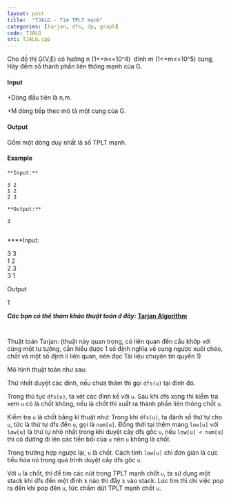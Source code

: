 ```yaml
---
layout: post
title:  "TJALG - Tìm TPLT mạnh"
categories: [tarjan, dfs, dp, graph]
code: TJALG
src: TJALG.cpp
---
```



Cho đồ thị G(V,E) có hướng n (1<=n<=10^4)  đỉnh m (1<=m<=10^5) cung, Hãy đếm số thành phần liên thông mạnh của G.

#### Input

+Dòng đầu tiên là n,m.

+M dòng tiếp theo mô tả một cung của G.

#### Output

Gồm một dòng duy nhất là số TPLT mạnh.

#### Example

```
**Input:**  
  
3 2  
1 2  
2 3  
  
**Output:**  
  
3  
  

```
****Input:  
  
3 3  
1 2  
2 3  
3 1  
  
Output  
  
1  
  
**_Các bạn có thê tham khảo thuật toán ở đây:_ [**Tarjan Algorithm**](http://vi.wikipedia.org/wiki/Thu%E1%BA%ADt_to%C3%A1n_t%C3%ACm_th%C3%A0nh_ph%E1%BA%A7n_li%C3%AAn_th%C3%B4ng_m%E1%BA%A1nh_c%E1%BB%A7a_Tarjan)**
```


```

<!--more-->



Thuật toán Tarjan: (thuật này quan trọng, có liên quan đến cầu khớp với cùng một tư tưởng, cần hiểu được 1 số định nghĩa về cung ngược xuôi chéo, chốt và một số định lí liên quan, nên đọc Tài liệu chuyên tin quyển 1)

Mô hình thuật toán như sau:

Thứ nhất duyệt các đỉnh, nếu chưa thăm thì gọi `dfs(u)` tại đỉnh đó.

Trong thủ tục `dfs(u)`, ta xét các đỉnh kề với `u`. Sau khi dfs xong thì kiểm tra xem `u` có là chốt không, nếu là chốt thì xuất ra thành phần liên thông chốt `u`.

Kiểm tra `u` là chốt bằng kĩ thuật như: Trong khi `dfs(u)`, ta đánh số thứ tự cho `u`, tức là thứ tự dfs đến `u`, gọi là `num[u]`. Đồng thời tại thêm mảng `low[u]` với `low[u]` là thứ tự nhỏ nhất trong khi duyệt cây dfs gôc `u`, nếu `low[u] < num[u]` thì có đường đi lên các tiền bối của `u` nên `u` không là chốt. 

Trong trường hợp ngược lại, `u` là chốt. Cách tính `low[u]` chỉ đơn giản là cực tiểu hóa nó trong quá trình duyệt cây dfs gôc `u`.

Với `u` là chốt, thì để tìm các nút trong TPLT mạnh chốt `u`, ta sử dụng một stack khi dfs đến một đỉnh `k` nào thì đẩy `k` vào stack. Lúc tìm thì chỉ việc pop ra đến khi pop đên `u`, tức chấm dứt TPLT mạnh chốt `u`.
